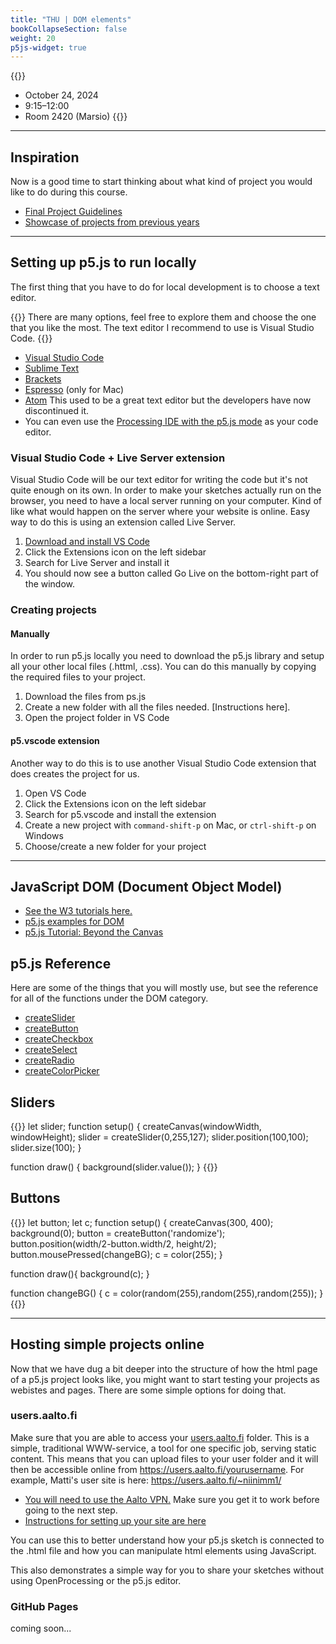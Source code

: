 ```yaml
---
title: "THU | DOM elements"
bookCollapseSection: false
weight: 20
p5js-widget: true
---
```


{{<hint info>}}
- October 24, 2024
- 9:15–12:00
- Room 2420 (Marsio)
{{</hint>}}

---

## Inspiration

Now is a good time to start thinking about what kind of project you would like to do during this course.

- [Final Project Guidelines](../../final-project/)
- [Showcase of projects from previous years](../../showcase/)

---

## Setting up p5.js to run locally

The first thing that you have to do for local development is to choose a text editor.

{{<hint info>}}
There are many options, feel free to explore them and choose the one that you like the most. The text editor I recommend to use is Visual Studio Code.
{{</hint>}}

- [Visual Studio Code](https://code.visualstudio.com/)
- [Sublime Text](https://www.sublimetext.com/)
- [Brackets](https://brackets.io/)
- [Espresso](https://espressoapp.com/) (only for Mac)
- [Atom](https://github.com/atom/atom) This used to be a great text editor but the developers have now discontinued it.
- You can even use the [Processing IDE with the p5.js mode](https://processing.org/) as your code editor.

### Visual Studio Code + Live Server extension

Visual Studio Code will be our text editor for writing the code but it's not quite enough on its own. In order to make your sketches actually run on the browser, you need to have a local server running on your computer. Kind of like what would happen on the server where your website is online. Easy way to do this is using an extension called Live Server.

1. [Download and install VS Code](https://code.visualstudio.com/)
2. Click the Extensions icon on the left sidebar
3. Search for Live Server and install it
4. You should now see a button called Go Live on the bottom-right part of the window.

### Creating projects

#### Manually

In order to run p5.js locally you need to download the p5.js library and setup all your other local files (.httml, .css). You can do this manually by copying the required files to your project.

1. Download the files from ps.js
2. Create a new folder with all the files needed. [Instructions here].
3. Open the project folder in VS Code

#### p5.vscode extension

Another way to do this is to use another Visual Studio Code extension that does creates the project for us.

1. Open VS Code
2. Click the Extensions icon on the left sidebar
3. Search for p5.vscode and install the extension
4. Create a new project with ```command-shift-p``` on Mac, or ```ctrl-shift-p``` on Windows
5. Choose/create a new folder for your project

---

## JavaScript DOM (Document Object Model)

- [See the W3 tutorials here.](https://www.w3schools.com/js/js_htmldom.asp)
- [p5.js examples for DOM](https://p5js.org/examples/)
- [p5.js Tutorial: Beyond the Canvas](https://github.com/processing/p5.js/wiki/Beyond-the-canvas)

## p5.js Reference

Here are some of the things that you will mostly use, but see the reference for all of the functions under the DOM category.

- [createSlider](https://p5js.org/reference/p5/createSlider)
- [createButton](https://p5js.org/reference/p5/createButton)
- [createCheckbox](https://p5js.org/reference/p5/createCheckbox)
- [createSelect](https://p5js.org/reference/p5/createSelect)
- [createRadio](https://p5js.org/reference/p5/createRadio)
- [createColorPicker](https://p5js.org/reference/p5/createColorPicker)

## Sliders

{{<p5js autoplay=1 width="300" height="500">}}
let slider;
function setup() {
  createCanvas(windowWidth, windowHeight);
  slider = createSlider(0,255,127);
  slider.position(100,100);
  slider.size(100);
}

function draw() {
  background(slider.value());
}
{{</p5js>}}

## Buttons

{{<p5js autoplay=1 width="300" height="500">}}
let button;
let c;
function setup() {
  createCanvas(300, 400);
  background(0);
  button = createButton('randomize');
  button.position(width/2-button.width/2, height/2);
  button.mousePressed(changeBG);
  c = color(255);
}

function draw(){
  background(c);
}

function changeBG() {
  c = color(random(255),random(255),random(255));
}
{{</p5js>}}

---

## Hosting simple projects online

Now that we have dug a bit deeper into the structure of how the html page of a p5.js project looks like, you might want to start testing your projects as webistes and pages. There are some simple options for doing that.

### users.aalto.fi

Make sure that you are able to access your [users.aalto.fi](https://users.aalto.fi/) folder. This is a simple, traditional WWW-service, a tool for one specific job, serving static content. This means that you can upload files to your user folder and it will then be accessible online from https://users.aalto.fi/yourusername. For example, Matti's user site is here: https://users.aalto.fi/~niinimm1/

- [You will need to use the Aalto VPN.](https://www.aalto.fi/en/services/establishing-a-remote-connection-vpn-to-an-aalto-network) Make sure you get it to work before going to the next step.
- [Instructions for setting up your site are here](https://www.aalto.fi/en/services/usersaaltofi)

You can use this to better understand how your p5.js sketch is connected to the .html file and how you can manipulate html elements using JavaScript.

This also demonstrates a simple way for you to share your sketches without using OpenProcessing or the p5.js editor.

### GitHub Pages

coming soon...